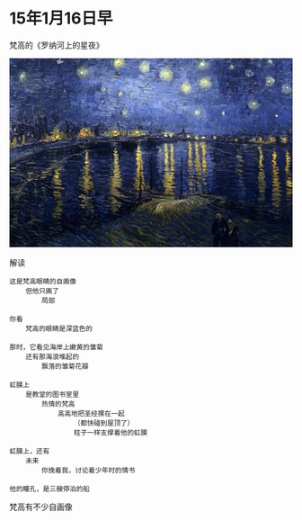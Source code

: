 

# 15年1月16日早

梵高的《罗纳河上的星夜》

![Starry](vincent/Starry_Night_Over_the_Rhone.jpg)

解读

	这是梵高眼睛的自画像
		但他只画了
			局部
	
	你看
		梵高的眼睛是深蓝色的

	那时，它看见海岸上嫩黄的雏菊
    	还有那海浪堆起的
			飘落的雏菊花瓣
	
	虹膜上
		是教堂的图书室里
			热情的梵高
				高高地把圣经摞在一起					 
					（都快碰到屋顶了）
					柱子一样支撑着他的虹膜

	虹膜上，还有
		未来
			你挽着我，讨论着少年时的情书

	他的瞳孔，是三艘停泊的船

	
梵高有不少自画像